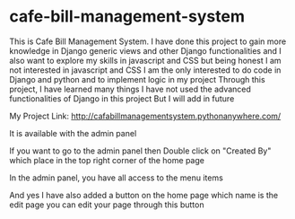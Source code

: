 # cafe-bill-management-system
This is Cafe Bill Management System.
I have done this project to gain more knowledge in Django generic views and other Django functionalities and I also want to explore my skills in javascript and CSS but being 
honest I am not interested in javascript and CSS 
I am the only interested to do code in Django and python and to implement logic in my project
Through this project, I have learned many things
I have not used the advanced functionalities of Django in this project
But I will add in future


My Project Link: http://cafabillmanagementsystem.pythonanywhere.com/

It is available with the admin panel

If you want to go to the admin panel then Double click on "Created By" which place in the top right corner of the home page

In the admin panel, you have all access to the menu items

And yes I have also added a button on the home page which name is the edit page
you can edit your page through this button
